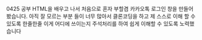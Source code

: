 0425 공부 HTML을 배우고 나서 처음으로 혼자 부할겸 카카오톡 로그인 창을 만들어 봤습니다.
아직 잘 모르는 부분 들이 너무 많아서 클론코딩을
하고 제 스스로 이해 할 수 있도록
한줄한줄 이게 어디에 쓰이는지 주석처리를 하여
쉽게 이해할 수 있도록 노력했습니다